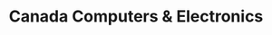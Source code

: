 ---
title: "Canada Computers & Electronics"
url: /port-coquitlam/canada-computers-and-electronics/
shop: electronics
---